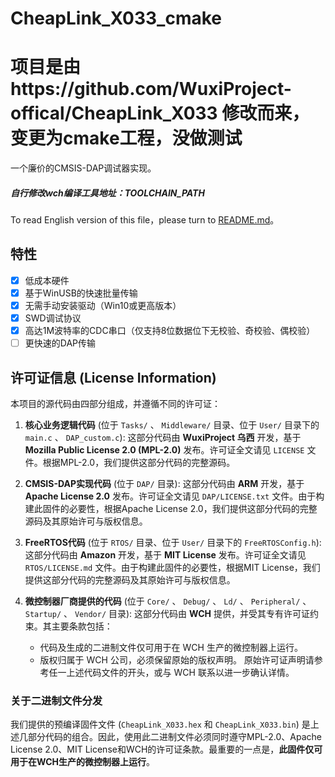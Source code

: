# CheapLink_X033_cmake
 # 项目是由https://github.com/WuxiProject-offical/CheapLink_X033 修改而来，变更为cmake工程，没做测试
一个廉价的CMSIS-DAP调试器实现。


##### 自行修改wch编译工具地址：TOOLCHAIN_PATH
To read English version of this file，please turn to [README.md](README.md)。

## 特性

- [x] 低成本硬件
- [x] 基于WinUSB的快速批量传输
- [x] 无需手动安装驱动（Win10或更高版本）
- [x] SWD调试协议
- [x] 高达1M波特率的CDC串口（仅支持8位数据位下无校验、奇校验、偶校验）
- [ ] 更快速的DAP传输

## 许可证信息 (License Information)

本项目的源代码由四部分组成，并遵循不同的许可证：

1. **核心业务逻辑代码** (位于 `Tasks/` 、 `Middleware/` 目录、位于 `User/` 目录下的 `main.c` 、 `DAP_custom.c`):
   这部分代码由 **WuxiProject 乌西** 开发，基于 **Mozilla Public License 2.0 (MPL-2.0)** 发布。许可证全文请见 `LICENSE` 文件。根据MPL-2.0，我们提供这部分代码的完整源码。

2. **CMSIS-DAP实现代码** (位于 `DAP/` 目录):
   这部分代码由 **ARM** 开发，基于 **Apache License 2.0** 发布。许可证全文请见 `DAP/LICENSE.txt` 文件。由于构建此固件的必要性，根据Apache License 2.0，我们提供这部分代码的完整源码及其原始许可与版权信息。

3. **FreeRTOS代码** (位于 `RTOS/` 目录、位于 `User/` 目录下的 `FreeRTOSConfig.h`):
   这部分代码由 **Amazon** 开发，基于 **MIT License** 发布。许可证全文请见 `RTOS/LICENSE.md` 文件。由于构建此固件的必要性，根据MIT License，我们提供这部分代码的完整源码及其原始许可与版权信息。

4. **微控制器厂商提供的代码** (位于 `Core/` 、 `Debug/` 、 `Ld/` 、 `Peripheral/` 、 `Startup/` 、 `Vendor/` 目录):
   这部分代码由 **WCH** 提供，并受其专有许可证约束。其主要条款包括：
    - 代码及生成的二进制文件仅可用于在 WCH 生产的微控制器上运行。
    - 版权归属于 WCH 公司，必须保留原始的版权声明。
      原始许可证声明请参考任一上述代码文件的开头，或与 WCH 联系以进一步确认详情。

### 关于二进制文件分发

我们提供的预编译固件文件 (`CheapLink_X033.hex` 和 `CheapLink_X033.bin`) 是上述几部分代码的组合。因此，使用此二进制文件必须同时遵守MPL-2.0、Apache License 2.0、MIT License和WCH的许可证条款。最重要的一点是，**此固件仅可用于在WCH生产的微控制器上运行**。
